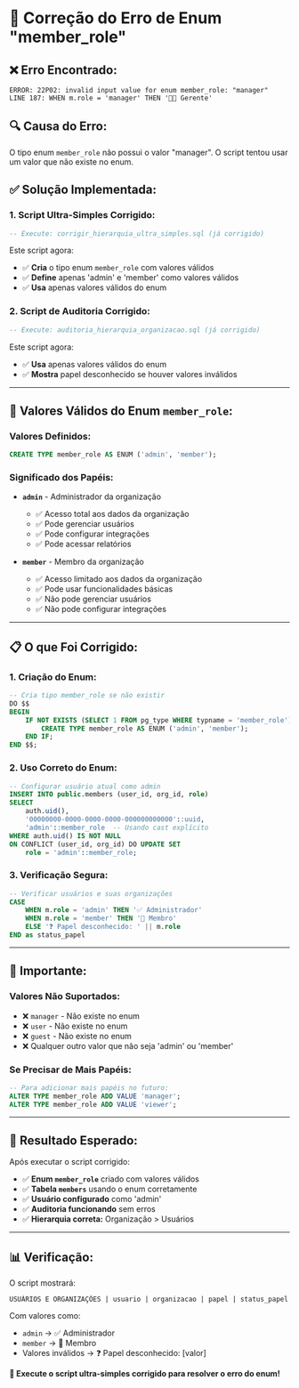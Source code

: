 # 🔧 Correção do Erro de Enum "member_role"

## ❌ **Erro Encontrado:**
```
ERROR: 22P02: invalid input value for enum member_role: "manager"
LINE 187: WHEN m.role = 'manager' THEN '👨‍💼 Gerente'
```

## 🔍 **Causa do Erro:**
O tipo enum `member_role` não possui o valor "manager". O script tentou usar um valor que não existe no enum.

## ✅ **Solução Implementada:**

### **1. Script Ultra-Simples Corrigido:**
```sql
-- Execute: corrigir_hierarquia_ultra_simples.sql (já corrigido)
```
Este script agora:
- ✅ **Cria** o tipo enum `member_role` com valores válidos
- ✅ **Define** apenas 'admin' e 'member' como valores válidos
- ✅ **Usa** apenas valores válidos do enum

### **2. Script de Auditoria Corrigido:**
```sql
-- Execute: auditoria_hierarquia_organizacao.sql (já corrigido)
```
Este script agora:
- ✅ **Usa** apenas valores válidos do enum
- ✅ **Mostra** papel desconhecido se houver valores inválidos

---

## 🎯 **Valores Válidos do Enum `member_role`:**

### **Valores Definidos:**
```sql
CREATE TYPE member_role AS ENUM ('admin', 'member');
```

### **Significado dos Papéis:**
- **`admin`** - Administrador da organização
  - ✅ Acesso total aos dados da organização
  - ✅ Pode gerenciar usuários
  - ✅ Pode configurar integrações
  - ✅ Pode acessar relatórios

- **`member`** - Membro da organização
  - ✅ Acesso limitado aos dados da organização
  - ✅ Pode usar funcionalidades básicas
  - ✅ Não pode gerenciar usuários
  - ✅ Não pode configurar integrações

---

## 📋 **O que Foi Corrigido:**

### **1. Criação do Enum:**
```sql
-- Cria tipo member_role se não existir
DO $$
BEGIN
    IF NOT EXISTS (SELECT 1 FROM pg_type WHERE typname = 'member_role') THEN
        CREATE TYPE member_role AS ENUM ('admin', 'member');
    END IF;
END $$;
```

### **2. Uso Correto do Enum:**
```sql
-- Configurar usuário atual como admin
INSERT INTO public.members (user_id, org_id, role)
SELECT 
    auth.uid(),
    '00000000-0000-0000-0000-000000000000'::uuid,
    'admin'::member_role  -- Usando cast explícito
WHERE auth.uid() IS NOT NULL
ON CONFLICT (user_id, org_id) DO UPDATE SET
    role = 'admin'::member_role;
```

### **3. Verificação Segura:**
```sql
-- Verificar usuários e suas organizações
CASE 
    WHEN m.role = 'admin' THEN '✅ Administrador'
    WHEN m.role = 'member' THEN '👤 Membro'
    ELSE '❓ Papel desconhecido: ' || m.role
END as status_papel
```

---

## 🚨 **Importante:**

### **Valores Não Suportados:**
- ❌ `manager` - Não existe no enum
- ❌ `user` - Não existe no enum
- ❌ `guest` - Não existe no enum
- ❌ Qualquer outro valor que não seja 'admin' ou 'member'

### **Se Precisar de Mais Papéis:**
```sql
-- Para adicionar mais papéis no futuro:
ALTER TYPE member_role ADD VALUE 'manager';
ALTER TYPE member_role ADD VALUE 'viewer';
```

---

## 🎉 **Resultado Esperado:**

Após executar o script corrigido:

- ✅ **Enum `member_role`** criado com valores válidos
- ✅ **Tabela `members`** usando o enum corretamente
- ✅ **Usuário configurado** como 'admin'
- ✅ **Auditoria funcionando** sem erros
- ✅ **Hierarquia correta:** Organização > Usuários

---

## 📊 **Verificação:**

O script mostrará:
```
USUÁRIOS E ORGANIZAÇÕES | usuario | organizacao | papel | status_papel
```

Com valores como:
- `admin` → ✅ Administrador
- `member` → 👤 Membro
- Valores inválidos → ❓ Papel desconhecido: [valor]

**🎯 Execute o script ultra-simples corrigido para resolver o erro do enum!**
